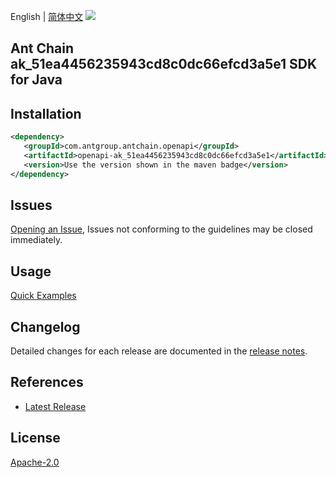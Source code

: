 English | [简体中文](README-CN.md)
![](https://aliyunsdk-pages.alicdn.com/icons/AlibabaCloud.svg)

## Ant Chain ak_51ea4456235943cd8c0dc66efcd3a5e1 SDK for Java

## Installation

```xml
<dependency>
   <groupId>com.antgroup.antchain.openapi</groupId>
   <artifactId>openapi-ak_51ea4456235943cd8c0dc66efcd3a5e1</artifactId>
   <version>Use the version shown in the maven badge</version>
</dependency>
```

## Issues
[Opening an Issue](https://github.com/alipay/antchain-openapi-prod-sdk/issues/new), Issues not conforming to the guidelines may be closed immediately.

## Usage
[Quick Examples](https://github.com/alipay/antchain-openapi-prod-sdk/blob/master/docs/0-Examples-EN.md#quick-examples)

## Changelog
Detailed changes for each release are documented in the [release notes](./ChangeLog.txt).

## References
* [Latest Release](https://github.com/alipay/antchain-openapi-prod-sdk/)

## License
[Apache-2.0](http://www.apache.org/licenses/LICENSE-2.0)
